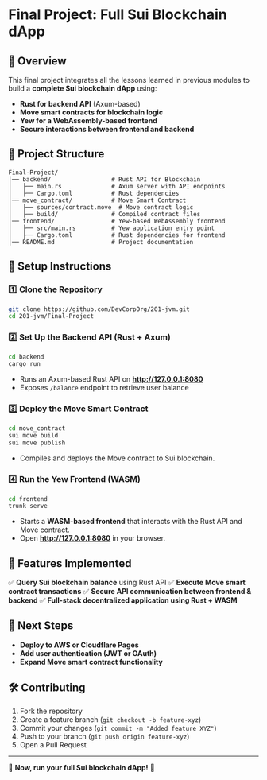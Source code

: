 # Final Project: Full Sui Blockchain dApp

## 📌 Overview
This final project integrates all the lessons learned in previous modules to build a **complete Sui blockchain dApp** using:
- **Rust for backend API** (Axum-based)
- **Move smart contracts for blockchain logic**
- **Yew for a WebAssembly-based frontend**
- **Secure interactions between frontend and backend**

## 📂 Project Structure
```plaintext
Final-Project/
│── backend/                 # Rust API for Blockchain
│   ├── main.rs              # Axum server with API endpoints
│   ├── Cargo.toml           # Rust dependencies
│── move_contract/           # Move Smart Contract
│   ├── sources/contract.move  # Move contract logic
│   ├── build/               # Compiled contract files
│── frontend/                # Yew-based WebAssembly frontend
│   ├── src/main.rs          # Yew application entry point
│   ├── Cargo.toml           # Rust dependencies for frontend
│── README.md                # Project documentation
```

## 🔧 Setup Instructions
### 1️⃣ **Clone the Repository**
```sh
git clone https://github.com/DevCorpOrg/201-jvm.git
cd 201-jvm/Final-Project
```

### 2️⃣ **Set Up the Backend API (Rust + Axum)**
```sh
cd backend
cargo run
```
- Runs an Axum-based Rust API on **http://127.0.0.1:8080**
- Exposes `/balance` endpoint to retrieve user balance

### 3️⃣ **Deploy the Move Smart Contract**
```sh
cd move_contract
sui move build
sui move publish
```
- Compiles and deploys the Move contract to Sui blockchain.

### 4️⃣ **Run the Yew Frontend (WASM)**
```sh
cd frontend
trunk serve
```
- Starts a **WASM-based frontend** that interacts with the Rust API and Move contract.
- Open **http://127.0.0.1:8080** in your browser.

## 🚀 Features Implemented
✅ **Query Sui blockchain balance** using Rust API
✅ **Execute Move smart contract transactions**
✅ **Secure API communication between frontend & backend**
✅ **Full-stack decentralized application using Rust + WASM**

## 📌 Next Steps
- **Deploy to AWS or Cloudflare Pages**
- **Add user authentication (JWT or OAuth)**
- **Expand Move smart contract functionality**

## 🛠️ Contributing
1. Fork the repository
2. Create a feature branch (`git checkout -b feature-xyz`)
3. Commit your changes (`git commit -m "Added feature XYZ"`)
4. Push to your branch (`git push origin feature-xyz`)
5. Open a Pull Request

---

🚀 **Now, run your full Sui blockchain dApp!** 🚀
